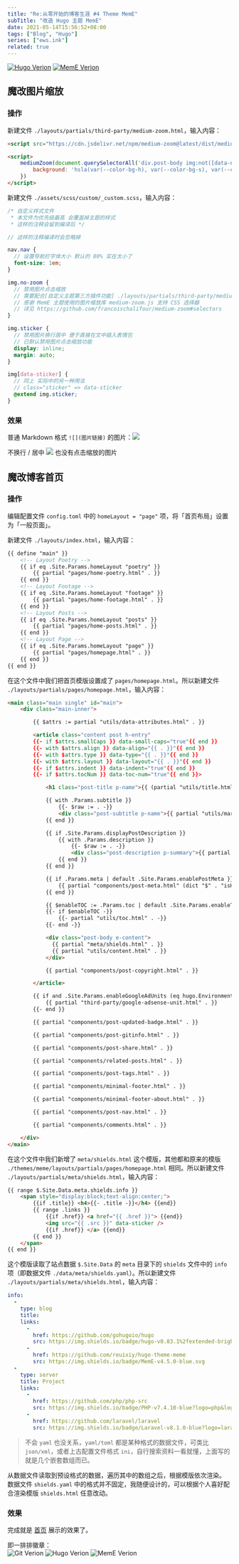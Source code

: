 ```yaml
---
title: "Re:从零开始的博客生涯 #4 Theme MemE"
subTitle: "改造 Hugo 主题 MemE"
date: 2021-05-14T15:56:52+08:00
tags: ["Blog", "Hugo"]
series: ["ews.ink"]
related: true
---
```


<a href="https://github.com/gohugoio/hugo/releases"><img src="https://img.shields.io/badge/hugo_version-v0.83.1%2fextended-blue.svg?logo=hugo&logoColor=fff" alt="Hugo Verion" data-sticker /></a> <a href="https://github.com/reuixiy/hugo-theme-meme"><img src="https://img.shields.io/badge/MemE-v4.5.0-blue.svg" alt="MemE Verion" data-sticker /></a>

## 魔改图片缩放
### 操作
新建文件 `./layouts/partials/third-party/medium-zoom.html`，输入内容：
```html
<script src="https://cdn.jsdelivr.net/npm/medium-zoom@latest/dist/medium-zoom.min.js"></script>

<script>
    mediumZoom(document.querySelectorAll('div.post-body img:not([data-no-zoom],[data-sticker],.no-zoom,.sticker)'), {
        background: 'hsla(var(--color-bg-h), var(--color-bg-s), var(--color-bg-l), 0.95)'
    })
</script>
```

新建文件 `./assets/scss/custom/_custom.scss`，输入内容：
```scss
/* 自定义样式文件
 * 本文件为优先级最高 会覆盖掉主题的样式
 * 这样的注释会留到编译后 */

// 这样的注释编译时会忽略掉

nav.nav {
  // 设置导航栏字体大小 默认的 80% 实在太小了
  font-size: 1em;
}

img.no-zoom {
  // 禁用图片点击缩放
  // 需要配合[自定义主题第三方插件功能] ./layouts/partials/third-party/medium-zoom.html 一起食用
  // 感谢 MemE 主题使用的图片缩放库 medium-zoom.js 支持 CSS 选择器
  // 详见 https://github.com/francoischalifour/medium-zoom#selectors
}

img.sticker {
  // 禁用图片换行居中 便于直接在文中插入表情包
  // 已默认禁用图片点击缩放功能
  display: inline;
  margin: auto;
}

img[data-sticker] {
  // 同上 实际中的另一种用法
  // class="sticker" => data-sticker
  @extend img.sticker;
}
```

### 效果
普通 Markdown 格式 `![](图片链接)` 的图片：![](https://i.loli.net/2021/05/14/Ukg8ri6woS9sJzl.gif)  

不换行 / 居中 <img src="https://i.loli.net/2021/05/14/C1xNr9DX32uhaJv.gif" data-sticker /> 也没有点击缩放的图片  

## 魔改博客首页
### 操作
编辑配置文件 `config.toml` 中的 `homeLayout = "page"` 项，将「首页布局」设置为「一般页面」。  

新建文件 `./layouts/index.html`，输入内容：  
```html
{{ define "main" }}
    <!-- Layout Poetry -->
    {{ if eq .Site.Params.homeLayout "poetry" }}
        {{ partial "pages/home-poetry.html" . }}
    {{ end }}
    <!-- Layout Footage -->
    {{ if eq .Site.Params.homeLayout "footage" }}
        {{ partial "pages/home-footage.html" . }}
    {{ end }}
    <!-- Layout Posts -->
    {{ if eq .Site.Params.homeLayout "posts" }}
        {{ partial "pages/home-posts.html" . }}
    {{ end }}
    <!-- Layout Page -->
    {{ if eq .Site.Params.homeLayout "page" }}
        {{ partial "pages/homepage.html" . }}
    {{ end }}
{{ end }}
```
在这个文件中我们把首页模版设置成了 `pages/homepage.html`。所以新建文件 `./layouts/partials/pages/homepage.html`，输入内容：  
```html
<main class="main single" id="main">
    <div class="main-inner">

        {{ $attrs := partial "utils/data-attributes.html" . }}

        <article class="content post h-entry"
        {{- if $attrs.smallCaps }} data-small-caps="true"{{ end }}
        {{- with $attrs.align }} data-align="{{ . }}"{{ end }}
        {{- with $attrs.type }} data-type="{{ . }}"{{ end }}
        {{- with $attrs.layout }} data-layout="{{ . }}"{{ end }}
        {{- if $attrs.indent }} data-indent="true"{{ end }}
        {{- if $attrs.tocNum }} data-toc-num="true"{{ end }}>

            <h1 class="post-title p-name">{{ (partial "utils/title.html" (dict "$" $ "title" $.Title)).htmlTitle }}</h1>

            {{ with .Params.subtitle }}
                {{- $raw := . -}}
                <div class="post-subtitle p-name">{{ partial "utils/markdownify.html" (dict "$" $ "raw" $raw "isContent" false) }}</div>
            {{ end }}

            {{ if .Site.Params.displayPostDescription }}
                {{ with .Params.description }}
                    {{- $raw := . -}}
                    <div class="post-description p-summary">{{ partial "utils/markdownify.html" (dict "$" $ "raw" $raw "isContent" false) }}</div>
                {{ end }}
            {{ end }}

            {{ if .Params.meta | default .Site.Params.enablePostMeta }}
                {{ partial "components/post-meta.html" (dict "$" . "isHome" false) }}
            {{ end }}

            {{ $enableTOC := .Params.toc | default .Site.Params.enableTOC -}}
            {{- if $enableTOC -}}
                {{- partial "utils/toc.html" . -}}
            {{- end -}}

            <div class="post-body e-content">
              {{ partial "meta/shields.html" . }}
              {{ partial "utils/content.html" . }}
            </div>

            {{ partial "components/post-copyright.html" . }}

        </article>

        {{ if and .Site.Params.enableGoogleAdUnits (eq hugo.Environment "production") -}}
            {{ partial "third-party/google-adsense-unit.html" . }}
        {{- end }}

        {{ partial "components/post-updated-badge.html" . }}

        {{ partial "components/post-gitinfo.html" . }}

        {{ partial "components/post-share.html" . }}

        {{ partial "components/related-posts.html" . }}

        {{ partial "components/post-tags.html" . }}

        {{ partial "components/minimal-footer.html" . }}

        {{ partial "components/minimal-footer-about.html" . }}

        {{ partial "components/post-nav.html" . }}

        {{ partial "components/comments.html" . }}

    </div>
</main>
```

在这个文件中我们新增了 `meta/shields.html` 这个模版，其他都和原来的模版 `./themes/meme/layouts/partials/pages/homepage.html` 相同。所以新建文件 `./layouts/partials/meta/shields.html`，输入内容：  
```html
{{ range $.Site.Data.meta.shields.info }}
    <span style="display:block;text-align:center;">
        {{if .title}} <h4>{{- .title -}}</h4> {{end}}
        {{ range .links }}
            {{if .href}} <a href="{{ .href }}"> {{end}}
            <img src="{{ .src }}" data-sticker />
            {{if .href}} </a> {{end}}
        {{ end }}
    </span>
{{ end }}
```

这个模版读取了站点数据 `$.Site.Data` 的 `meta` 目录下的 `shields` 文件中的 `info`项（即数据文件 `./data/meta/shields.yaml`）。所以新建文件 `./layouts/partials/meta/shields.html`，输入内容：  
```yaml
info:
  -
    type: blog
    title:
    links:
      -
        href: https://github.com/gohugoio/hugo
        src: https://img.shields.io/badge/hugo-v0.83.1%2fextended-brightgreen.svg?logo=hugo&logoColor=fff
      -
        href: https://github.com/reuixiy/hugo-theme-meme
        src: https://img.shields.io/badge/MemE-v4.5.0-blue.svg
  -
    type: server
    title: Project
    links:
      -
        href: https://github.com/php/php-src
        src: https://img.shields.io/badge/PHP-v7.4.10-blue?logo=php&logoColor=white
      -
        href: https://github.com/laravel/laravel
        src: https://img.shields.io/badge/Laravel-v8.1.0-blue?logo=laravel&logoColor=white
```

> 不会 `yaml` 也没关系，`yaml/toml` 都是某种格式的数据文件，可类比 `json/xml`，或者上古配置文件格式 `ini`，自行搜索资料一看就懂，上面写的就是几个嵌套数组而已。  

从数据文件读取到预设格式的数据，遍历其中的数组之后，根据模版依次渲染。  
数据文件 `shields.yaml` 中的格式并不固定，我随便设计的，可以根据个人喜好配合渲染模版 `shields.html` 任意改动。  

### 效果
完成就是 [首页](/) 展示的效果了。  

即一排排徽章：  
<img src="https://img.shields.io/badge/Git-v2.31.1-blue.svg?logo=git&logoColor=fff" alt="Git Verion" data-sticker /> <img src="https://img.shields.io/badge/Hugo-v0.83.1%2fextended-blue.svg?logo=hugo&logoColor=fff" alt="Hugo Verion" data-sticker /> <img src="https://img.shields.io/badge/MemE-v4.5.0-blue.svg" alt="MemE Verion" data-sticker />